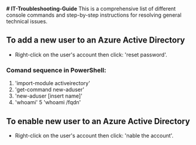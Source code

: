 **# IT-Troubleshooting-Guide**
This is a comprehensive list of different console commands and step-by-step instructions for resolving general technical issues.

## To add a new user to an Azure Active Directory
* Right-click on the user's account then click: 'reset password'.
### Comand sequence in PowerShell:
1. 'import-module activeirectory'
2. 'get-command new-aduser'
3. 'new-aduser [insert name]'
4. 'whoami'
5 'whoami /fqdn'
## To enable new user to an Azure Active Directory
* Right-click on the user's account then click: 'nable the account'.
